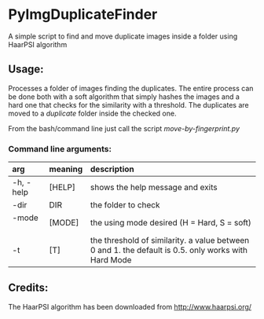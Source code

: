 # PyImgDuplicateFinder
A simple script to find and move duplicate images inside a folder using HaarPSI algorithm

## Usage:
Processes a folder of images finding the duplicates. The entire process can be done both with a soft algorithm that simply hashes the images and a hard one that checks for the similarity with a threshold. The duplicates are moved to a _duplicate_ folder inside the checked one.

From the bash/command line just call the script _move-by-fingerprint.py_

### Command line arguments:

|arg|meaning|description|
|:-|:-|:-|
|-h, -help|[HELP]|shows the help message and exits|
|-dir|DIR|the folder to check|
|-mode &nbsp;&nbsp;&nbsp;&nbsp;&nbsp;&nbsp;&nbsp;|[MODE]| the using mode desired (H = Hard, S = soft)|
|-t|[T]|the threshold of similarity. a value between 0 and 1. the default is 0.5. only works with Hard Mode|

## Credits:
The HaarPSI algorithm has been downloaded from http://www.haarpsi.org/
